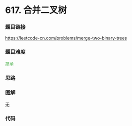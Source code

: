 # 617. 合并二叉树

### 题目链接

https://leetcode-cn.com/problems/merge-two-binary-trees

### 题目难度

<font color=#5CB85C>简单</font>

### 思路



### 图解

无

### 代码

```python
```